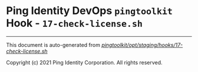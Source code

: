 
# Ping Identity DevOps `pingtoolkit` Hook - `17-check-license.sh`

---
This document is auto-generated from _[pingtoolkit/opt/staging/hooks/17-check-license.sh](https://github.com/pingidentity/pingidentity-docker-builds/blob/master/pingtoolkit/opt/staging/hooks/17-check-license.sh)_

Copyright (c) 2021 Ping Identity Corporation. All rights reserved.
